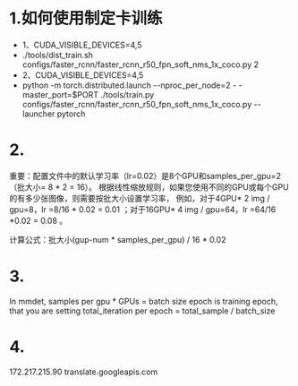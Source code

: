 # 1.如何使用制定卡训练

- 1、CUDA_VISIBLE_DEVICES=4,5 
- ./tools/dist_train.sh configs/faster_rcnn/faster_rcnn_r50_fpn_soft_nms_1x_coco.py 2
- 2、CUDA_VISIBLE_DEVICES=4,5 
- python -m torch.distributed.launch --nproc_per_node=2 - -master_port=$PORT ./tools/train.py configs/faster_rcnn/faster_rcnn_r50_fpn_soft_nms_1x_coco.py --launcher pytorch

# 2.
重要：配置文件中的默认学习率（lr=0.02）是8个GPU和samples_per_gpu=2（批大小= 8 * 2 = 16）。
根据线性缩放规则，如果您使用不同的GPU或每个GPU的有多少张图像，则需要按批大小设置学习率，
例如，对于4GPU* 2 img / gpu=8，lr =8/16 * 0.02 = 0.01 ；对于16GPU* 4 img / gpu=64，lr =64/16 *0.02 = 0.08 。

计算公式：批大小(gup-num * samples_per_gpu) / 16 * 0.02

# 3. 
In mmdet,
samples per gpu * GPUs = batch size
epoch is training epoch, that you are setting
total_iteration per epoch = total_sample / batch_size

# 4. 
172.217.215.90 translate.googleapis.com
